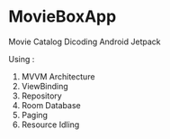 # MovieBoxApp
Movie Catalog Dicoding Android Jetpack

Using :
1. MVVM Architecture
2. ViewBinding
3. Repository
4. Room Database
5. Paging
6. Resource Idling
